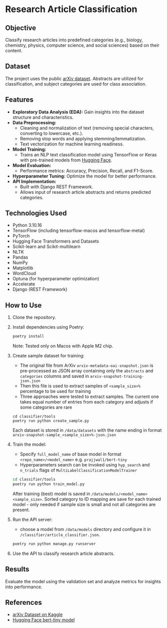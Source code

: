 # Research Article Classification

## Objective
Classify research articles into predefined categories (e.g., biology, chemistry, physics, computer science, and social sciences) based on their content.

## Dataset
The project uses the public [arXiv dataset](https://www.kaggle.com/datasets/Cornell-University/arxiv). Abstracts are utilized for classification, and subject categories are used for class association.

## Features
- **Exploratory Data Analysis (EDA):** Gain insights into the dataset structure and characteristics.
- **Data Preprocessing:**
  - Cleaning and normalization of text (removing special characters, converting to lowercase, etc.).
  - Removing stop words and applying stemming/lemmatization.
  - Text vectorization for machine learning readiness.
- **Model Training:**
  - Trains an NLP text classification model using TensorFlow or Keras with pre-trained models from [Hugging Face](https://huggingface.co/models?library=tf&language=en&license=license:apache-2.0&sort=downloads&search=bert-base).
- **Model Evaluation:**
  - Performance metrics: Accuracy, Precision, Recall, and F1-Score.
- **Hyperparameter Tuning:** Optimize the model for better performance.
- **API Implementation:**
  - Built with Django REST Framework.
  - Allows input of research article abstracts and returns predicted categories.

## Technologies Used
- Python 3.10.16 
- TensorFlow (including tensorflow-macos and tensorflow-metal)
- PyTorch 
- Hugging Face Transformers and Datasets
- Scikit-learn and Scikit-multilearn 
- NLTK 
- Pandas 
- NumPy 
- Matplotlib 
- WordCloud 
- Optuna (for hyperparameter optimization)
- Accelerate
- Django (REST Framework)

## How to Use
1. Clone the repository.
2. Install dependencies using Poetry:
   ```bash
   poetry install
   ```
    Note: Tested only on Macos with Apple M2 chip.

3. Create sample dataset for training:
    - The original file from ArXiv `arxiv-metadata-oai-snapshot.json` is pre-processed as JSON array containing only the `abstracts` and `categories` columns and saved in `arxiv-snapshot-training-json.json`
    - Then this file is used to extract samples of `<sample_size>%` percentage to be used for training
    - Three approaches were tested to extract samples. The current one takes equal number of entries from each category and adjusts if some categories are rare
   ```
   cd classifier/tools
   poetry run python create_sample.py
   ```
   Each dataset is stored in `/data/datasets` with the name ending in format `arxiv-snapshot-sample_<sample_size>%-json.json`

4. Train the model:
   - Specify `full_model_name` of base model in format `<repo_name>/<model_name>` e.g. `prajjwal1/bert-tiny`
   - Hyperparameters search can be invoked using `hyp_search` and `n_trials` flags of `MultiLabelClassificationModelTrainer`
   ```bash
   cd classifier/tools
   poetry run python train_model.py
   ```
   After training (best) model is saved in `/data/models/<model_name><sample_size>`. Sorted category to ID mapping are save for each trained model - only needed if sample size is small and not all categories are present. 

5. Run the API server:
   - choose a model from `/data/models` directory and configure it in `/classifier/article_classifier.json`.
    ```bash
    poetry run python manage.py runserver
    ```

6. Use the API to classify research article abstracts.

## Results
Evaluate the model using the validation set and analyze metrics for insights into performance.

## References
- [arXiv Dataset on Kaggle](https://www.kaggle.com/datasets/Cornell-University/arxiv)
- [Hugging Face bert-tiny model](https://huggingface.co/prajjwal1/bert-tiny)
